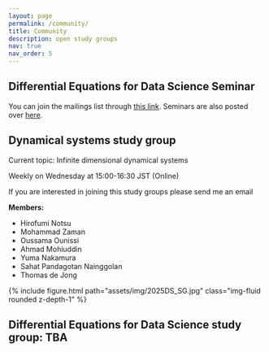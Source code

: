 ```yaml
---
layout: page
permalink: /community/
title: Community
description: open study groups
nav: true
nav_order: 5
---
```



<h2> Differential Equations for Data Science Seminar</h2>

You can join the mailings list through [this link](https://groups.google.com/forum/#!forum/deds-ku/join). Seminars are also posted over [here](https://scheme.hn/deds/).  


<h2> Dynamical systems study group </h2>

Current topic: Infinite dimensional dynamical systems

Weekly on Wednesday at 15:00-16:30 JST (Online) 

If you are interested in joining this study groups please send me an email

**Members:**
<ul>
    <li>Hirofumi Notsu</li>
    <li>Mohammad Zaman</li>
    <li> Oussama Ounissi</li>   
    <li>Ahmad Mohiuddin</li>
    <li>Yuma Nakamura</li>
    <li>Sahat Pandagotan Nainggolan</li>
    <li>Thomas de Jong</li>
</ul>

<div class="row">
    <div class="col-sm mt-3 mt-md-0">
        {% include figure.html path="assets/img/2025DS_SG.jpg" class="img-fluid rounded z-depth-1" %}
    </div>
</div>


<h2> Differential Equations for Data Science study group: TBA </h2>

